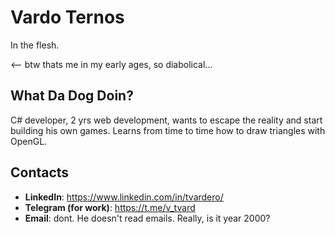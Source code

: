 # Vardo Ternos

In the flesh. 

<-- btw thats me in my early ages, so diabolical...

## What Da Dog Doin?

C# developer, 2 yrs web development, wants to escape the reality and start building his own games.
Learns from time to time how to draw triangles with OpenGL.

## Contacts

- **LinkedIn**: https://www.linkedin.com/in/tvardero/
- **Telegram (for work)**: https://t.me/v_tvard
- **Email**: dont. He doesn't read emails. Really, is it year 2000?
